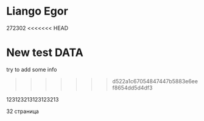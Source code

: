# Liango Egor
272302
<<<<<<< HEAD

New test DATA
=======
try to add some info
>>>>>>> d522a1c67054847447b5883e6eef8654dd5d4df3

123123213123123213

32 страница
